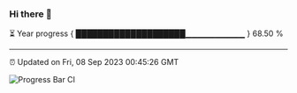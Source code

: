 ### Hi there 👋

⏳ Year progress { ████████████████████▁▁▁▁▁▁▁▁▁▁ } 68.50 %

---

⏰ Updated on Fri, 08 Sep 2023 00:45:26 GMT

![Progress Bar CI](https://github.com/liununu/liununu/workflows/Progress%20Bar%20CI/badge.svg)
